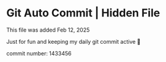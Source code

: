 # Git Auto Commit | Hidden File

This file was added Feb 12, 2025

Just for fun and keeping my daily git commit active 🤪

commit number: 1433456
